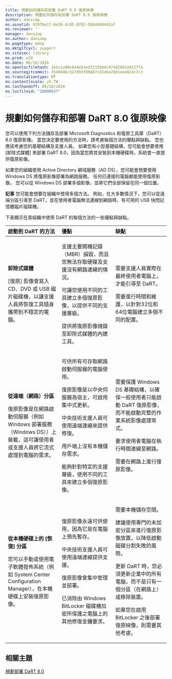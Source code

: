 ```yaml
---
title: 規劃如何儲存和部署 DaRT 8.0 復原映像
description: 規劃如何儲存和部署 DaRT 8.0 復原映像
author: dansimp
ms.assetid: 939fbe17-0e30-4c85-8782-5b84d69442a7
ms.reviewer: ''
manager: dansimp
ms.author: dansimp
ms.pagetype: mdop
ms.mktglfcycl: support
ms.sitesec: library
ms.prod: w10
ms.date: 06/16/2016
ms.openlocfilehash: 2e5cca90c644eb3edf233564c474d2601d4227fa
ms.sourcegitcommit: 354664bc527d93f80687cd2eba70d1eea024c7c3
ms.translationtype: MT
ms.contentlocale: zh-TW
ms.lasthandoff: 06/26/2020
ms.locfileid: "10808637"
---
```

# 規劃如何儲存和部署 DaRT 8.0 復原映像


您可以使用下列方法儲存及部署 Microsoft Diagnostics 和復原工具庫（DaRT）8.0 復原影像。 當您決定要使用的方法時，請考慮每個方法的優點與缺點。 您也應該考慮您的基礎結構及支援人員。 如果您有小型基礎結構，您可能會想要使用 [卸除式媒體] 來部署 DaRT 8.0，因為當您將其安裝到本機硬碟時，系統會一直提供復原影像。

如果您的組織使用 Active Directory 網域服務（AD DS），您可能會想要使用 Windows DS 將復原影像部署為網路服務。 任何已連接的電腦都能使用復原影像。 您可以從 Windows DS 部署多個影像，並將它們全部保留在同一個位置。

**記事** 您可能會想要在組織中使用多個方法。 例如，在大多數情況下，您可以從遠端分區引導至 DaRT，並在使用者電腦無法連線到網路時，有可用的 USB 快閃記憶體磁片磁碟機。

 

下表顯示在貴組織中使用 DaRT 的每個方法的一些優點與缺點。

<table>
<colgroup>
<col width="33%" />
<col width="33%" />
<col width="33%" />
</colgroup>
<thead>
<tr class="header">
<th align="left">啟動到 DaRT 的方法</th>
<th align="left">優點</th>
<th align="left">缺點</th>
</tr>
</thead>
<tbody>
<tr class="odd">
<td align="left"><p><strong>卸除式媒體</strong></p>
<p>[復原] 影像會寫入 CD、DVD 或 USB 磁片磁碟機，以讓支援人員將恢復工具隨身攜帶到不穩定的電腦。</p></td>
<td align="left"><p>支援主要開機記錄（MBR）損毀，而且您無法存取硬碟及支援沒有網路連線的情況。</p>
<p>可讓您使用不同的工具建立多個復原影像，以提供不同的支援層級。</p>
<p>提供將復原影像燒錄至卸除式媒體的內建工具。</p></td>
<td align="left"><p>需要支援人員實際在最終使用者電腦上，才能引導至 DaRT。</p>
<p>需要進行時間和維護，以針對32位和64位電腦建立多個不同的配置。</p></td>
</tr>
<tr class="even">
<td align="left"><p><strong>從遠端（網路）分區</strong></p>
<p>復原影像是在網路啟動伺服器（例如 Windows 部署服務（Windows DS））上裝載，這可讓使用者或支援人員將它流式處理到電腦的需求。</p></td>
<td align="left"><p>可供所有可存取網路啟動伺服器的電腦使用。</p>
<p>復原影像是以中央伺服器為宿主，可啟用集中式更新。</p>
<p>中央技術支援人員可使用遠端連線來提供修復。</p>
<p>用戶端上沒有本機儲存需求。</p>
<p>能夠針對特定的支援層級，使用不同的工具來建立多個復原影像。</p></td>
<td align="left"><p>需要保護 Windows DS 基礎結構，以確保一般使用者只能啟動 DaRT 復原影像，而不能啟動完整的作業系統影像處理常式。</p>
<p></p>
<p></p>
<p>要求使用者電腦在執行時間連線至網路。</p>
<p>需要在網路上進行復原影像。</p></td>
</tr>
<tr class="odd">
<td align="left"><p><strong>從本機硬碟上的 [恢復] 分區</strong></p>
<p>您可以手動或使用電子軟體發佈系統（例如 System Center Configuration Manager），在本機硬碟上安裝復原影像。</p></td>
<td align="left"><p>復原影像永遠可供使用，因為它是在電腦上預先暫存。</p>
<p>中央技術支援人員可使用遠端連線提供支援。</p>
<p>復原影像會集中管理並部署。</p>
<p>已消除由 Windows BitLocker 磁碟機加密所保護之電腦上的其他修復金鑰要求。</p></td>
<td align="left"><p>需要本機儲存空間。</p>
<p>建議使用專門的未加密分區來進行復原影像放置，以降低啟動磁碟分割失敗的風險。</p>
<p>更新 DaRT 時，您必須更新企業中的所有電腦，而不是只有一個分區（在網路上）或移除裝置。</p>
<p>如果您在啟用 BitLocker 之後部署復原映像，則需要其他考慮。</p></td>
</tr>
</tbody>
</table>

 

## 相關主題


[規劃部署 DaRT 8.0](planning-to-deploy-dart-80-dart-8.md)

 

 





